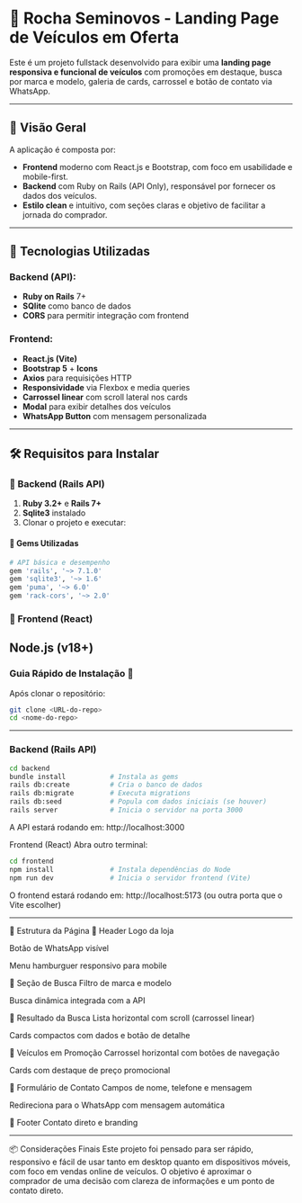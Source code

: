 # 🚗 Rocha Seminovos - Landing Page de Veículos em Oferta

Este é um projeto fullstack desenvolvido para exibir uma **landing page responsiva e funcional de veículos** com promoções em destaque, busca por marca e modelo, galeria de cards, carrossel e botão de contato via WhatsApp.

---

## 🧠 Visão Geral

A aplicação é composta por:

- **Frontend** moderno com React.js e Bootstrap, com foco em usabilidade e mobile-first.
- **Backend** com Ruby on Rails (API Only), responsável por fornecer os dados dos veículos.
- **Estilo clean** e intuitivo, com seções claras e objetivo de facilitar a jornada do comprador.

---

## 🚀 Tecnologias Utilizadas

### Backend (API):
- **Ruby on Rails** 7+
- **SQlite** como banco de dados
- **CORS** para permitir integração com frontend

### Frontend:
- **React.js (Vite)**
- **Bootstrap 5** + **Icons**
- **Axios** para requisições HTTP
- **Responsividade** via Flexbox e media queries
- **Carrossel linear** com scroll lateral nos cards
- **Modal** para exibir detalhes dos veículos
- **WhatsApp Button** com mensagem personalizada

---

## 🛠️ Requisitos para Instalar

### 🔧 Backend (Rails API)
1. **Ruby 3.2+** e **Rails 7+**
2. **Sqlite3** instalado
3. Clonar o projeto e executar:
  

#### 🧰 Gems Utilizadas

```ruby
# API básica e desempenho
gem 'rails', '~> 7.1.0'
gem 'sqlite3', '~> 1.6'
gem 'puma', '~> 6.0'
gem 'rack-cors', '~> 2.0'
```
### 🔧 Frontend (React)
Node.js (v18+)
---

### Guia Rápido de Instalação 🚀

Após clonar o repositório:
```bash
git clone <URL-do-repo>
cd <nome-do-repo>
```
---

### Backend (Rails API)

```bash
cd backend
bundle install           # Instala as gems
rails db:create          # Cria o banco de dados
rails db:migrate         # Executa migrations
rails db:seed            # Popula com dados iniciais (se houver)
rails server             # Inicia o servidor na porta 3000
```

A API estará rodando em:
http://localhost:3000

Frontend (React)
Abra outro terminal:

```bash
cd frontend
npm install              # Instala dependências do Node
npm run dev              # Inicia o servidor frontend (Vite)
```

O frontend estará rodando em:
http://localhost:5173 (ou outra porta que o Vite escolher)

---

🧩 Estrutura da Página
🔹 Header
Logo da loja

Botão de WhatsApp visível

Menu hamburguer responsivo para mobile

🔹 Seção de Busca
Filtro de marca e modelo

Busca dinâmica integrada com a API

🔹 Resultado da Busca
Lista horizontal com scroll (carrossel linear)

Cards compactos com dados e botão de detalhe

🔹 Veículos em Promoção
Carrossel horizontal com botões de navegação

Cards com destaque de preço promocional

🔹 Formulário de Contato
Campos de nome, telefone e mensagem

Redireciona para o WhatsApp com mensagem automática

🔹 Footer
Contato direto e branding

---
📦 Considerações Finais
Este projeto foi pensado para ser rápido, responsivo e fácil de usar tanto em desktop quanto em dispositivos móveis, com foco em vendas online de veículos. O objetivo é aproximar o comprador de uma decisão com clareza de informações e um ponto de contato direto.
